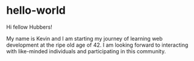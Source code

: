 # hello-world

Hi fellow Hubbers!

My name is Kevin and I am starting my journey of learning web development at the ripe old age of 42. 
I am looking forward to interacting with like-minded individuals and participating in this community.
